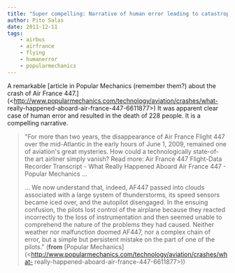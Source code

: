 ```yaml
---
title: "Super compelling: Narrative of human error leading to catastrophe"
author: Pito Salas
date: 2011-12-11
tags:
    - airbus
    - airfrance
    - flying
    - humanerror
    - popularmechanics
---
```




A remarkable [article in Popular Mechanics (remember them?) about the crash of
Air France
447.](<http://www.popularmechanics.com/technology/aviation/crashes/what-
really-happened-aboard-air-france-447-6611877>) It was apparent clear case of
human error and resulted in the death of 228 people. It is a compelling
narrative.

> "For more than two years, the disappearance of Air France Flight 447 over
> the mid-Atlantic in the early hours of June 1, 2009, remained one of
> aviation's great mysteries. How could a technologically state-of-the art
> airliner simply vanish? Read more: Air France 447 Flight-Data Recorder
> Transcript - What Really Happened Aboard Air France 447 - Popular Mechanics
> …
>
> … We now understand that, indeed, AF447 passed into clouds associated with a
> large system of thunderstorms, its speed sensors became iced over, and the
> autopilot disengaged. In the ensuing confusion, the pilots lost control of
> the airplane because they reacted incorrectly to the loss of instrumentation
> and then seemed unable to comprehend the nature of the problems they had
> caused. Neither weather nor malfunction doomed AF447, nor a complex chain of
> error, but a simple but persistent mistake on the part of one of the
> pilots." (**from** [Popular
> Mechanics](<http://www.popularmechanics.com/technology/aviation/crashes/what-
> really-happened-aboard-air-france-447-6611877>))


